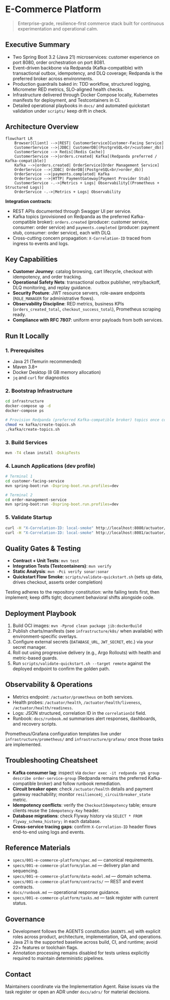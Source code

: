 # E-Commerce Platform

> Enterprise-grade, resilience-first commerce stack built for continuous experimentation and operational calm.

## Executive Summary
- Two Spring Boot 3.2 (Java 21) microservices: customer experience on port 8080, order orchestration on port 8081.
- Event-driven backbone via Redpanda (Kafka-compatible) with transactional outbox, idempotency, and DLQ coverage; Redpanda is the preferred broker across environments.
- Production guardrails baked in: TDD workflow, structured logging, Micrometer RED metrics, SLO-aligned health checks.
- Infrastructure delivered through Docker Compose locally, Kubernetes manifests for deployment, and Testcontainers in CI.
- Detailed operational playbooks in `docs/` and automated quickstart validation under `scripts/` keep drift in check.

## Architecture Overview
```mermaid
flowchart LR
    Browser[Client] -->|REST| CustomerService[Customer-Facing Service]
    CustomerService -->|JDBC| CustomerDB[(PostgreSQL<br/>customer_db)]
    CustomerService --> Redis[(Redis Cache)]
    CustomerService -->|orders.created| Kafka[(Redpanda preferred / Kafka-compatible)]
    Kafka -->|orders.created| OrderService[Order Management Service]
    OrderService -->|JDBC| OrderDB[(PostgreSQL<br/>order_db)]
    OrderService -->|payments.completed| Kafka
    OrderService -->|HTTP| PaymentGateway[Payment Provider Stub]
    CustomerService -.->|Metrics + Logs| Observability[(Prometheus + Structured Logs)]
    OrderService -.->|Metrics + Logs| Observability
```

**Integration contracts**:
- REST APIs documented through Swagger UI per service.
- Kafka topics (provisioned on Redpanda as the preferred Kafka-compatible broker): `orders.created` (producer: customer service, consumer: order service) and `payments.completed` (producer: payment stub, consumer: order service), each with DLQ.
- Cross-cutting concern propagation: `X-Correlation-ID` traced from ingress to events and logs.

## Key Capabilities
- **Customer Journey**: catalog browsing, cart lifecycle, checkout with idempotency, and order tracking.
- **Operational Safety Nets**: transactional outbox publisher, retry/backoff, DLQ monitoring, and replay guidance.
- **Security Posture**: JWT resource servers, role-aware endpoints (`ROLE_MANAGER` for administrative flows).
- **Observability Discipline**: RED metrics, business KPIs (`orders_created_total`, `checkout_success_total`), Prometheus scraping ready.
- **Compliance with RFC 7807**: uniform error payloads from both services.

## Run It Locally
### 1. Prerequisites
- Java 21 (Temurin recommended)
- Maven 3.8+
- Docker Desktop (8 GB memory allocation)
- `jq` and `curl` for diagnostics

### 2. Bootstrap Infrastructure
```bash
cd infrastructure
docker-compose up -d
docker-compose ps

# Provision Redpanda (preferred Kafka-compatible broker) topics once containers are healthy
chmod +x kafka/create-topics.sh
./kafka/create-topics.sh
```

### 3. Build Services
```bash
mvn -T4 clean install -DskipTests
```

### 4. Launch Applications (dev profile)
```bash
# Terminal 1
cd customer-facing-service
mvn spring-boot:run -Dspring-boot.run.profiles=dev

# Terminal 2
cd order-management-service
mvn spring-boot:run -Dspring-boot.run.profiles=dev
```

### 5. Validate Startup
```bash
curl -H "X-Correlation-ID: local-smoke" http://localhost:8080/actuator/health
curl -H "X-Correlation-ID: local-smoke" http://localhost:8081/actuator/health
```

## Quality Gates & Testing
- **Contract + Unit Tests**: `mvn test`
- **Integration Tests (Testcontainers)**: `mvn verify`
- **Static Analysis**: `mvn -Pci verify sonar:sonar`
- **Quickstart Flow Smoke**: `scripts/validate-quickstart.sh` (sets up data, drives checkout, asserts order completion)

Testing adheres to the repository constitution: write failing tests first, then implement; keep diffs tight; document behavioral shifts alongside code.

## Deployment Playbook
1. Build OCI images: `mvn -Pprod clean package jib:dockerBuild`
2. Publish charts/manifests (see `infrastructure/k8s/` when available) with environment-specific overlays.
3. Configure external secrets (`DATABASE_URL`, `JWT_SECRET`, etc.) via your secret manager.
4. Roll out using progressive delivery (e.g., Argo Rollouts) with health and metric-based guards.
5. Run `scripts/validate-quickstart.sh --target remote` against the deployed endpoint to confirm the golden path.

## Observability & Operations
- Metrics endpoint: `/actuator/prometheus` on both services.
- Health probes: `/actuator/health`, `/actuator/health/liveness`, `/actuator/health/readiness`.
- Logs: JSON structured, correlation ID in the `correlationId` field.
- Runbook: `docs/runbook.md` summarises alert responses, dashboards, and recovery scripts.

Prometheus/Grafana configuration templates live under `infrastructure/prometheus/` and `infrastructure/grafana/` once those tasks are implemented.

## Troubleshooting Cheatsheet
- **Kafka consumer lag**: inspect via `docker exec -it redpanda rpk group describe order-service-group` (Redpanda remains the preferred Kafka-compatible broker) and follow runbook remediation.
- **Circuit breaker open**: check `/actuator/health` details and payment gateway reachability; monitor `resilience4j_circuitbreaker_state` metric.
- **Idempotency conflicts**: verify the `CheckoutIdempotency` table; ensure clients reuse the `Idempotency-Key` header.
- **Database migrations**: check Flyway history via `SELECT * FROM flyway_schema_history;` in each database.
- **Cross-service tracing gaps**: confirm `X-Correlation-ID` header flows end-to-end using logs and events.

## Reference Materials
- `specs/001-e-commerce-platform/spec.md` — canonical requirements.
- `specs/001-e-commerce-platform/plan.md` — delivery plan and sequencing.
- `specs/001-e-commerce-platform/data-model.md` — domain schema.
- `specs/001-e-commerce-platform/contracts/` — REST and event contracts.
- `docs/runbook.md` — operational response guidance.
- `specs/001-e-commerce-platform/tasks.md` — task register with current status.

## Governance
- Development follows the AGENTS constitution (`AGENTS.md`) with explicit roles across product, architecture, implementation, QA, and operations.
- Java 21 is the supported baseline across build, CI, and runtime; avoid 22+ features or toolchain flags.
- Annotation processing remains disabled for tests unless explicitly required to maintain deterministic pipelines.

## Contact
Maintainers coordinate via the Implementation Agent. Raise issues via the task register or open an ADR under `docs/adrs/` for material decisions.
